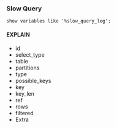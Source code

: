 ### Slow Query

```mysql
show variables like '%slow_query_log';
```

#### EXPLAIN

* id
* select_type
* table
* partitions
* type
* possible_keys
* key
* key_len
* ref
* rows
* filtered
* Extra